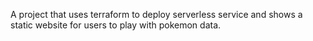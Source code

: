 A project that uses terraform to deploy serverless service and shows a static website for users to play with pokemon data.
